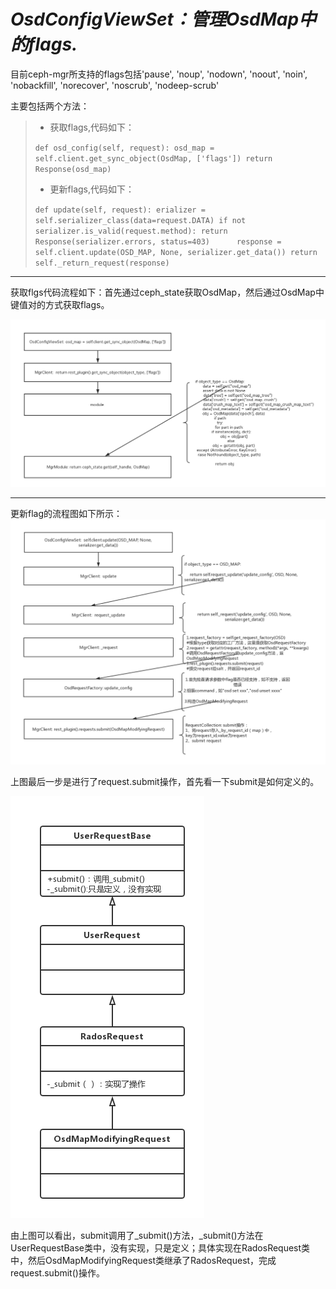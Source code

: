 # _**OsdConfigViewSet：管理OsdMap中的flags.**_

目前ceph-mgr所支持的flags包括'pause', 'noup', 'nodown', 'noout', 'noin', 'nobackfill', 'norecover', 'noscrub', 'nodeep-scrub'

主要包括两个方法：

> * 获取flags,代码如下：
> 
> `def osd_config(self, request):
>     osd_map = self.client.get_sync_object(OsdMap, ['flags'])
>     return Response(osd_map)`
> 
> * 更新flags,代码如下：
> 
> `def update(self, request):
>     erializer = self.serializer_class(data=request.DATA)
>     if not serializer.is_valid(request.method):
>             return Response(serializer.errors, status=403)     
>       response = self.client.update(OSD_MAP, None, serializer.get_data())
>     return self._return_request(response)`

---

获取flgs代码流程如下：首先通过ceph\_state获取OsdMap，然后通过OsdMap中键值对的方式获取flags。

![](/assets/getOsdMapFlags.png)

---

更新flag的流程图如下所示：![](/assets/updateOsdMapflags1.png)

上图最后一步是进行了request.submit操作，首先看一下submit是如何定义的。

![](/assets/OsdMapModifyingRequest.submit.png)

由上图可以看出，submit调用了\_submit\(\)方法，\_submit\(\)方法在UserRequestBase类中，没有实现，只是定义；具体实现在RadosRequest类中，然后OsdMapModifyingRequest类继承了RadosRequest，完成request.submit\(\)操作。


